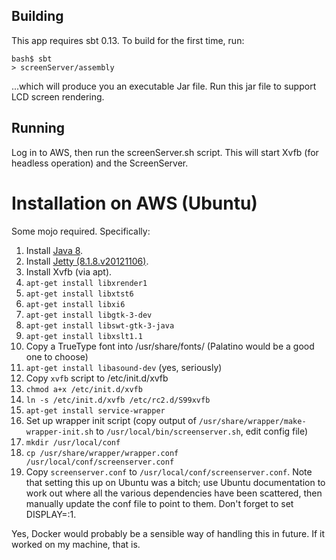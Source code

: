 Building
--------

This app requires sbt 0.13. To build for the first time, run:

    bash$ sbt
    > screenServer/assembly
    
...which will produce you an executable Jar file. Run this jar file to support LCD screen rendering.

Running
-------

Log in to AWS, then run the screenServer.sh script. This will start Xvfb (for headless operation) and the ScreenServer.


Installation on AWS (Ubuntu)
============================

Some mojo required. Specifically:

1. Install [Java 8](http://tecadmin.net/install-oracle-java-8-jdk-8-ubuntu-via-ppa/).
2. Install [Jetty (8.1.8.v20121106)](http://pietervogelaar.nl/ubuntu-12-04-install-jetty-9).
3. Install Xvfb (via apt).
4. `apt-get install libxrender1`
5. `apt-get install libxtst6`
6. `apt-get install libxi6`
7. `apt-get install libgtk-3-dev`
8. `apt-get install libswt-gtk-3-java`
9. `apt-get install libxslt1.1`
10. Copy a TrueType font into /usr/share/fonts/ (Palatino would be a good one to choose)
11. `apt-get install libasound-dev` (yes, seriously)
12. Copy `xvfb` script to  /etc/init.d/xvfb
13. `chmod a+x /etc/init.d/xvfb`
14. `ln -s /etc/init.d/xvfb /etc/rc2.d/S99xvfb`
15. `apt-get install service-wrapper`
16. Set up wrapper init script (copy output of `/usr/share/wrapper/make-wrapper-init.sh` to `/usr/local/bin/screenserver.sh`, edit config file)
17. `mkdir /usr/local/conf`
18. `cp /usr/share/wrapper/wrapper.conf /usr/local/conf/screenserver.conf`
19. Copy `screenserver.conf` to `/usr/local/conf/screenserver.conf`. Note that setting this up on Ubuntu was a bitch; use Ubuntu documentation to work out where all the various dependencies have been scattered, then manually update the conf file to point to them. Don't forget to set DISPLAY=:1.

Yes, Docker would probably be a sensible way of handling this in future. If it worked on my machine, that is.
